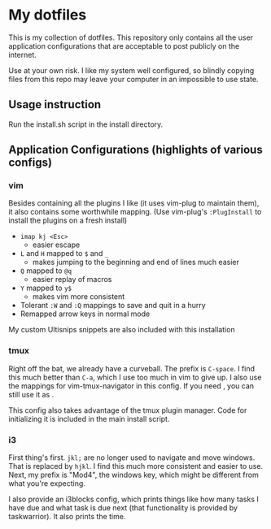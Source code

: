 My dotfiles
===========

This is my collection of dotfiles. This repository only contains all the user
application configurations that are acceptable to post publicly on the
internet.

Use at your own risk. I like my system well configured, so blindly copying
files from this repo may leave your computer in an impossible to use state.

Usage instruction
-----------------

Run the install.sh script in the install directory.

Application Configurations (highlights of various configs)
----------------------------------------------------------

### vim

Besides containing all the plugins I like (it uses vim-plug to maintain them),
it also contains some worthwhile mapping.
(Use vim-plug's `:PlugInstall` to install the plugins on a fresh install)

- `imap kj <Esc>`
	- easier escape
- `L` and `H` mapped to `$` and `_`
	- makes jumping to the beginning and end of lines much easier
- `Q` mapped to `@q`
	- easier replay of macros
- `Y` mapped to `y$`
	- makes vim more consistent
- Tolerant `:W` and `:Q` mappings to save and quit in a hurry
- Remapped arrow keys in normal mode

My custom Ultisnips snippets are also included with this installation

### tmux

Right off the bat, we already have a curveball. The prefix is `C-space`. I find
this much better than `C-a`, which I use too much in vim to give up.
I also use the mappings for vim-tmux-navigator in this config. If you need <C-l>, you can still use it as <C-space><C-l>.

This config also takes advantage of the tmux plugin manager. Code for
initializing it is included in the main install script.

### i3

First thing's first. `jkl;` are no longer used to navigate and move windows.
That is replaced by `hjkl`. I find this much more consistent and easier to use.
Next, my prefix is "Mod4", the windows key, which might be different from what
you're expecting.

I also provide an i3blocks config, which prints things like how many tasks I
have due and what task is due next (that functionality is provided by
taskwarrior). It also prints the time.
